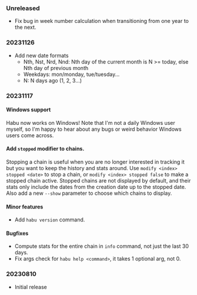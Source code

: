 ### Unreleased

- Fix bug in week number calculation when transitioning from one year to the next.

### 20231126

- Add new date formats
    - Nth, Nst, Nrd, Nnd: Nth day of the current month is N >= today, else Nth day of previous month
    - Weekdays: mon/monday, tue/tuesday...
    - N: N days ago (1, 2, 3...)

### 20231117

#### Windows support

Habu now works on Windows! Note that I'm not a daily Windows user myself, so I'm happy to hear about any bugs or weird behavior Windows users come across.

#### Add `stopped` modifier to chains.

Stopping a chain is useful when you are no longer interested in tracking it but you want to keep the history and stats around.
Use `modify <index> stopped <date>` to stop a chain, or `modify <index> stopped false` to make a stopped chain active.
Stopped chains are not displayed by default, and their stats only include the dates from the creation date up to the stopped date.
Also add a new `--show` parameter to choose which chains to display.

#### Minor features

- Add `habu version` command.

#### Bugfixes

- Compute stats for the entire chain in `info` command, not just the last 30 days.
- Fix args check for `habu help <command>`, it takes 1 optional arg, not 0.

### 20230810

- Initial release
